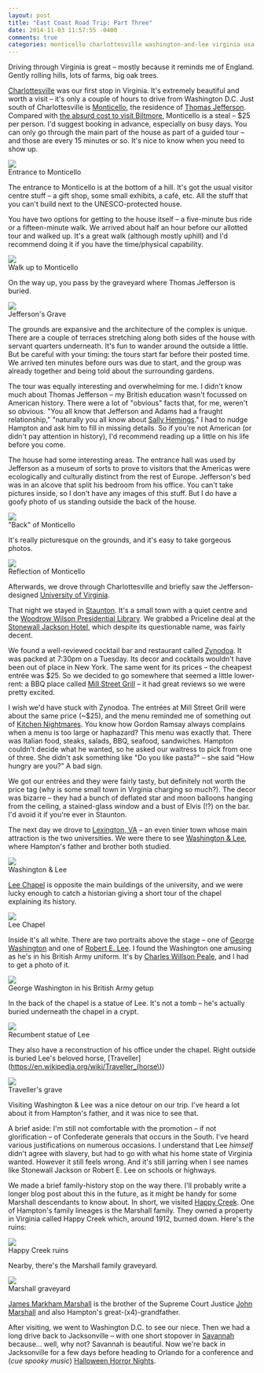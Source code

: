 ```yaml
---
layout: post
title: "East Coast Road Trip: Part Three"
date: 2014-11-03 11:57:55 -0400
comments: true
categories: monticello charlottesville washington-and-lee virginia usa the-journey-2014
---
```


Driving through Virginia is great – mostly because it reminds me of England. Gently rolling hills, lots of farms, big oak trees.

[Charlottesville](https://en.wikipedia.org/wiki/Charlottesville,_Virginia) was our first stop in Virginia. It's extremely beautiful and worth a visit – it's only a couple of hours to drive from Washington D.C. Just south of Charlottesville is [Monticello](https://en.wikipedia.org/wiki/Monticello), the residence of [Thomas Jefferson](https://en.wikipedia.org/wiki/Thomas_Jefferson). Compared with [the absurd cost to visit Biltmore](/blog/2014/10/28/east-coast-road-trip-part-two), Monticello is a steal – $25 per person. I'd suggest booking in advance, especially on busy days. You can only go through the main part of the house as part of a guided tour – and those are every 15 minutes or so. It's nice to know when you need to show up.

<div class="img">
  <a href="{{ root_url }}/images/the-journey/east-coast/virginia/monticello-entrance.jpg">
    <img src="/images/the-journey/east-coast/virginia/monticello-entrance.jpg">
  </a>
  <div class="alt">Entrance to Monticello</div>
</div>

The entrance to Monticello is at the bottom of a hill. It's got the usual visitor centre stuff – a gift shop, some small exhibits, a café, etc. All the stuff that you can't build next to the UNESCO-protected house.

You have two options for getting to the house itself – a five-minute bus ride or a fifteen-minute walk. We arrived about half an hour before our allotted tour and walked up. It's a great walk (although mostly uphill) and I'd recommend doing it if you have the time/physical capability.

<div class="img">
  <a href="{{ root_url }}/images/the-journey/east-coast/virginia/monticello-walk.jpg">
    <img src="/images/the-journey/east-coast/virginia/monticello-walk.jpg">
  </a>
  <div class="alt">Walk up to Monticello</div>
</div>

On the way up, you pass by the graveyard where Thomas Jefferson is buried.

<div class="img">
  <a href="{{ root_url }}/images/the-journey/east-coast/virginia/jefferson-grave.jpg">
    <img src="/images/the-journey/east-coast/virginia/jefferson-grave.jpg">
  </a>
  <div class="alt">Jefferson's Grave</div>
</div>

The grounds are expansive and the architecture of the complex is unique. There are a couple of terraces stretching along both sides of the house with servant quarters underneath. It's fun to wander around the outside a little. But be careful with your timing: the tours start far before their posted time. We arrived ten minutes before ours was due to start, and the group was already together and being told about the surrounding gardens.

The tour was equally interesting and overwhelming for me. I didn't know much about Thomas Jefferson – my British education wasn't focussed on American history. There were a lot of "obvious" facts that, for me, weren't so obvious. "You all know that Jefferson and Adams had a fraught relationship," "naturally you all know about [Sally Hemings](https://en.wikipedia.org/wiki/Sally_Hemings)." I had to nudge Hampton and ask him to fill in missing details. So if you're not American (or didn't pay attention in history), I'd recommend reading up a little on his life before you come.

The house had some interesting areas. The entrance hall was used by Jefferson as a museum of sorts to prove to visitors that the Americas were ecologically and culturally distinct from the rest of Europe. Jefferson's bed was in an alcove that split his bedroom from his office. You can't take pictures inside, so I don't have any images of this stuff. But I do have a goofy photo of us standing outside the back of the house.

<div class="img">
  <a href="{{ root_url }}/images/the-journey/east-coast/virginia/monticello.jpg">
    <img src="/images/the-journey/east-coast/virginia/monticello.jpg">
  </a>
  <div class="alt">"Back" of Monticello</div>
</div>

It's really picturesque on the grounds, and it's easy to take gorgeous photos.

<div class="img">
  <a href="{{ root_url }}/images/the-journey/east-coast/virginia/monticello-reflection.jpg">
    <img src="/images/the-journey/east-coast/virginia/monticello-reflection.jpg">
  </a>
  <div class="alt">Reflection of Monticello</div>
</div>

Afterwards, we drove through Charlottesville and briefly saw the Jefferson-designed [University of Virginia](https://en.wikipedia.org/wiki/University_of_Virginia).

That night we stayed in [Staunton](https://en.wikipedia.org/wiki/Staunton,_Virginia). It's a small town with a quiet centre and the [Woodrow Wilson Presidential Library](https://en.wikipedia.org/wiki/Woodrow_Wilson_Presidential_Library). We grabbed a Priceline deal at the [Stonewall Jackson Hotel](http://www.stonewalljacksonhotel.com/), which despite its questionable name, was fairly decent.

We found a well-reviewed cocktail bar and restaurant called [Zynodoa](http://zynodoa.com/). It was packed at 7:30pm on a Tuesday. Its decor and cocktails wouldn't have been out of place in New York. The same went for its prices – the cheapest entrée was $25. So we decided to go somewhere that seemed a little lower-rent: a BBQ place called [Mill Street Grill](http://www.millstreetgrill.com/) – it had great reviews so we were pretty excited.

I wish we'd have stuck with Zynodoa. The entrées at Mill Street Grill were about the same price (~$25), and the menu reminded me of something out of [Kitchen Nightmares](https://en.wikipedia.org/wiki/Kitchen_Nightmares). You know how Gordon Ramsay always complains when a menu is too large or haphazard? This menu was exactly that. There was Italian food, steaks, salads, BBQ, seafood, sandwiches. Hampton couldn't decide what he wanted, so he asked our waitress to pick from one of three. She didn't ask something like "Do you like pasta?" – she said "How hungry are you?" A bad sign.

We got our entrées and they were fairly tasty, but definitely not worth the price tag (why is some small town in Virginia charging so much?). The decor was bizarre – they had a bunch of deflated star and moon balloons hanging from the ceiling, a stained-glass window and a bust of Elvis (!?) on the bar. I'd avoid it if you're ever in Staunton.

The next day we drove to [Lexington, VA](https://en.wikipedia.org/wiki/Lexington,_Virginia) – an even tinier town whose main attraction is the two universities. We were there to see [Washington & Lee](https://en.wikipedia.org/wiki/Washington_and_Lee_University), where Hampton's father and brother both studied.

<div class="img">
  <a href="{{ root_url }}/images/the-journey/east-coast/virginia/washington-and-lee.jpg">
    <img src="/images/the-journey/east-coast/virginia/washington-and-lee.jpg">
  </a>
  <div class="alt">Washington & Lee</div>
</div>

[Lee Chapel](https://en.wikipedia.org/wiki/Lee_Chapel) is opposite the main buildings of the university, and we were lucky enough to catch a historian giving a short tour of the chapel explaining its history.

<div class="img">
  <a href="{{ root_url }}/images/the-journey/east-coast/virginia/lee-chapel.jpg">
    <img src="/images/the-journey/east-coast/virginia/lee-chapel.jpg">
  </a>
  <div class="alt">Lee Chapel</div>
</div>

Inside it's all white. There are two portraits above the stage – one of [George Washington](https://en.wikipedia.org/wiki/George_Washington) and one of [Robert E. Lee](https://en.wikipedia.org/wiki/Robert_E._Lee). I found the Washington one amusing as he's in his British Army uniform. It's by [Charles Willson Peale](https://en.wikipedia.org/wiki/Charles_Willson_Peale), and I had to get a photo of it.

<div class="img">
  <a href="{{ root_url }}/images/the-journey/east-coast/virginia/washington-british.jpg">
    <img src="/images/the-journey/east-coast/virginia/washington-british.jpg">
  </a>
  <div class="alt">George Washington in his British Army getup</div>
</div>

In the back of the chapel is a statue of Lee. It's not a tomb – he's actually buried underneath the chapel in a crypt.

<div class="img">
  <a href="{{ root_url }}/images/the-journey/east-coast/virginia/lee-statue.jpg">
    <img src="/images/the-journey/east-coast/virginia/lee-statue.jpg">
  </a>
  <div class="alt">Recumbent statue of Lee</div>
</div>

They also have a reconstruction of his office under the chapel. Right outside is buried Lee's beloved horse, [Traveller](https://en.wikipedia.org/wiki/Traveller_(horse\))

<div class="img">
  <a href="{{ root_url }}/images/the-journey/east-coast/virginia/traveller.jpg">
    <img src="/images/the-journey/east-coast/virginia/traveller.jpg">
  </a>
  <div class="alt">Traveller's grave</div>
</div>

Visiting Washington & Lee was a nice detour on our trip. I've heard a lot about it from Hampton's father, and it was nice to see that.

A brief aside: I'm still not comfortable with the promotion – if not glorification – of Confederate generals that occurs in the South. I've heard various justifications on numerous occasions. I understand that Lee *himself* didn't agree with slavery, but had to go with what his home state of Virginia wanted. However it still feels wrong. And it's still jarring when I see names like Stonewall Jackson or Robert E. Lee on schools or highways.

We made a brief family-history stop on the way there. I'll probably write a longer blog post about this in the future, as it might be handy for some Marshall descendants to know about. In short, we visited [Happy Creek](https://en.wikipedia.org/wiki/Happy_Creek,_Virginia). One of Hampton's family lineages is the Marshall family. They owned a property in Virginia called Happy Creek which, around 1912, burned down. Here's the ruins:

<div class="img">
  <a href="{{ root_url }}/images/the-journey/east-coast/virginia/happy-creek.jpg">
    <img src="/images/the-journey/east-coast/virginia/happy-creek.jpg">
  </a>
  <div class="alt">Happy Creek ruins</div>
</div>

Nearby, there's the Marshall family graveyard.

<div class="img">
  <a href="{{ root_url }}/images/the-journey/east-coast/virginia/marshall-grave.jpg">
    <img src="/images/the-journey/east-coast/virginia/marshall-grave.jpg">
  </a>
  <div class="alt">Marshall graveyard</div>
</div>

[James Markham Marshall](https://en.wikipedia.org/wiki/James_Markham_Marshall) is the brother of the Supreme Court Justice [John Marshall](https://en.wikipedia.org/wiki/John_Marshall) and also Hampton's great-(x4)-grandfather.

After visiting, we went to Washington D.C. to see our niece. Then we had a long drive back to Jacksonville – with one short stopover in [Savannah](https://en.wikipedia.org/wiki/Savannah,_Georgia) because... well, why not? Savannah is beautiful. Now we're back in Jacksonville for a few days before heading to Orlando for a conference and (*cue spooky music*) [Halloween Horror Nights](http://www.halloweenhorrornights.com/orlando/).
